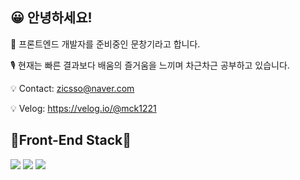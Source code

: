 ## 😀 안녕하세요!
<span> 📢 프론트엔드 개발자를 준비중인 문창기라고 합니다. </span> <p>
<span> 🎙 현재는 빠른 결과보다 배움의 즐거움을 느끼며 차근차근 공부하고 있습니다. </span> <p>
<span> 💡 Contact: zicsso@naver.com </span> <p>
<span> 💡 Velog: https://velog.io/@mck1221 </span> <p></p>
  
## 💎Front-End Stack💎   
![](https://img.shields.io/badge/HTML5-E34F26?style=flat-square&logo=HTML5&logoColor=white)
![](https://img.shields.io/badge/CSS3-1572B6?style=flat-square&logo=CSS3&logoColor=white)
![](https://img.shields.io/badge/JavaScript-F7DF1E?style=flat-square&logo=JavaScript&logoColor=white)
